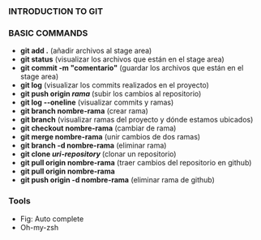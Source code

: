 ### INTRODUCTION TO GIT

### BASIC COMMANDS

- <strong>git add .</strong> (añadir archivos al stage area)
- <strong>git status</strong> (visualizar los archivos que están en el stage area)
- <strong>git commit -m "comentario"</strong> (guardar los archivos que están en el stage area)
- <strong>git log</strong> (visualizar los commits realizados en el proyecto)
- <strong>git push origin <i>rama</i> </strong> (subir los cambios al repositorio)
- <strong>git log --oneline</strong> (visualizar commits y ramas)
- <strong>git branch nombre-rama</strong> (crear rama)
- <strong>git branch</strong> (visualizar ramas del proyecto y dónde estamos ubicados)
- <strong>git checkout nombre-rama</strong> (cambiar de rama)
- <strong>git merge nombre-rama</strong> (unir cambios de dos ramas)
- <strong>git branch -d nombre-rama</strong> (eliminar rama)
- <strong>git clone <i>uri-repository</i> </strong> (clonar un repositorio)
- <strong>git pull origin nombre-rama</strong> (traer cambios del repositorio en github)
- <strong>git pull origin nombre-rama</strong>
- <strong>git push origin -d nombre-rama</strong> (eliminar rama de github)

### Tools

- Fig: Auto complete
- Oh-my-zsh
